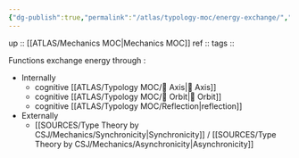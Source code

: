 ```yaml
---
{"dg-publish":true,"permalink":"/atlas/typology-moc/energy-exchange/","created":"2023-01-06T17:17:39.065+01:00","updated":"2023-03-09T10:20:07.873+01:00"}
---
```


up :: [[ATLAS/Mechanics MOC\|Mechanics MOC]]
ref :: 
tags :: 

Functions exchange energy through : 
- Internally
	- cognitive [[ATLAS/Typology MOC/🧲 Axis\|🧲 Axis]]
	- cognitive [[ATLAS/Typology MOC/🔄 Orbit\|🔄 Orbit]]
	- cognitive [[ATLAS/Typology MOC/Reflection\|reflection]]
- Externally 
	- [[SOURCES/Type Theory by CSJ/Mechanics/Synchronicity\|Synchronicity]] / [[SOURCES/Type Theory by CSJ/Mechanics/Asynchronicity\|Asynchronicity]]
